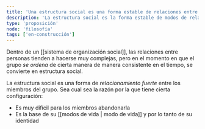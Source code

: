 ```yaml
---
title: 'Una estructura social es una forma estable de relaciones entre los miembros del grupo'
description: 'La estructura social es la forma estable de modos de relación'
type: 'proposición'
node: 'filosofía'
tags: ['en-construcción']
---
```


Dentro de un [[sistema de organización social]], las relaciones entre personas tienden a hacerse muy complejas, pero en el momento en que el grupo *se ordena* de cierta manera de manera consistente en el tiempo, se convierte en estructura social.

La estructura social es una forma de *relacionamiento fuerte* entre los miembros del grupo. Sea cual sea la razón por la que tiene cierta configuración:

- Es muy difícil para los miembros abandonarla
- Es la base de su [[modos de vida | modo de vida]] y por lo tanto de su identidad